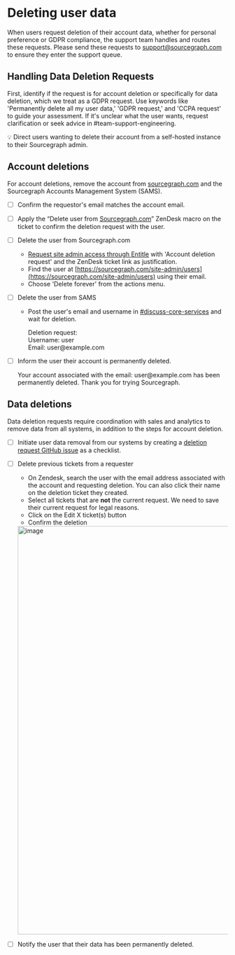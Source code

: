 # Deleting user data

When users request deletion of their account data, whether for personal preference or GDPR compliance, the support team handles and routes these requests. Please send these requests to support@sourcegraph.com to ensure they enter the support queue.

## Handling Data Deletion Requests

First, identify if the request is for account deletion or specifically for data deletion, which we treat as a GDPR request. Use keywords like 'Permanently delete all my user data,' 'GDPR request,' and 'CCPA request' to guide your assessment. If it's unclear what the user wants, request clarification or seek advice in #team-support-engineering.

<aside>
💡 Direct users wanting to delete their account from a self-hosted instance to their Sourcegraph admin.
</aside>

## Account deletions

For account deletions, remove the account from [sourcegraph.com](http://sourcegraph.com/) and the Sourcegraph Accounts Management System (SAMS).

- [ ]  Confirm the requestor's email matches the account email.
- [ ]  Apply the “Delete user from [Sourcegraph.com](http://sourcegraph.com/)” ZenDesk macro on the ticket to confirm the deletion request with the user.
- [ ]  Delete the user from Sourcegraph.com
    - [Request site admin access through Entitle](https://handbook.sourcegraph.com/departments/security/admin-access-internal-instances/#new-direct-method) with 'Account deletion request' and the ZenDesk ticket link as justification.
    - Find the user at [https://sourcegraph.com/site-admin/users](https://sourcegraph.com/site-admin/users) using their email.
    - Choose 'Delete forever' from the actions menu.
- [ ]  Delete the user from SAMS
    - Post the user's email and username in [#discuss-core-services](https://sourcegraph.slack.com/archives/discuss-core-services) and wait for deletion.
        
        <aside>
        Deletion request: <br>
        Username: user <br>
        Email: user@example.com
        </aside>
        
- [ ]  Inform the user their account is permanently deleted.
    
    <aside>
    Your account associated with the email: user@example.com has been permanently deleted. Thank you for trying Sourcegraph.
    </aside>
    
## Data deletions

Data deletion requests require coordination with sales and analytics to remove data from all systems, in addition to the steps for account deletion.

- [ ]  Initiate user data removal from our systems by creating a [deletion request GitHub issue](https://github.com/sourcegraph/customer/issues/new?assignees=&labels=&projects=&template=user-data-deletion.md&title=Request+to+permanently+delete+all+user+data+for%3A+someone%40example.com) as a checklist.

- [ ]  Delete previous tickets from a requester
    - On Zendesk, search the user with the email address associated with the account and requesting deletion. You can also click their name on the deletion ticket they created.
    - Select all tickets that are **not** the current request. We need to save their current request for legal reasons.
    - Click on the Edit X ticket(s) button
    - Confirm the deletion
    <img width="933" alt="image" src="https://storage.googleapis.com/sourcegraph-assets/select-tickets-action.png">
- [ ]  Notify the user that their data has been permanently deleted.
